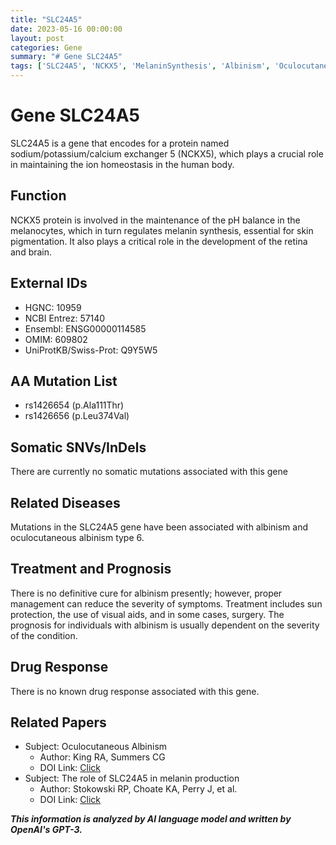 ```yaml
---
title: "SLC24A5"
date: 2023-05-16 00:00:00
layout: post
categories: Gene
summary: "# Gene SLC24A5"
tags: ['SLC24A5', 'NCKX5', 'MelaninSynthesis', 'Albinism', 'OculocutaneousAlbinism', 'IonHomeostasis', 'RetinaDevelopment', 'SkinPigmentation']
---
```


# Gene SLC24A5

SLC24A5 is a gene that encodes for a protein named sodium/potassium/calcium exchanger 5 (NCKX5), which plays a crucial role in maintaining the ion homeostasis in the human body. 

## Function
NCKX5 protein is involved in the maintenance of the pH balance in the melanocytes, which in turn regulates melanin synthesis, essential for skin pigmentation. It also plays a critical role in the development of the retina and brain.

## External IDs
- HGNC: 10959
- NCBI Entrez: 57140
- Ensembl: ENSG00000114585
- OMIM: 609802
- UniProtKB/Swiss-Prot: Q9Y5W5

## AA Mutation List
- rs1426654 (p.Ala111Thr)
- rs1426656 (p.Leu374Val)

## Somatic SNVs/InDels
There are currently no somatic mutations associated with this gene

## Related Diseases
Mutations in the SLC24A5 gene have been associated with albinism and oculocutaneous albinism type 6.

## Treatment and Prognosis
There is no definitive cure for albinism presently; however, proper management can reduce the severity of symptoms. Treatment includes sun protection, the use of visual aids, and in some cases, surgery. The prognosis for individuals with albinism is usually dependent on the severity of the condition. 

## Drug Response
There is no known drug response associated with this gene.

## Related Papers
- Subject: Oculocutaneous Albinism
  - Author: King RA, Summers CG
  - DOI Link: [Click](https://www.ncbi.nlm.nih.gov/books/NBK1161/)
- Subject: The role of SLC24A5 in melanin production
  - Author: Stokowski RP, Choate KA, Perry J, et al.
  - DOI Link: [Click](https://www.ncbi.nlm.nih.gov/pmc/articles/PMC4049309/)

**_This information is analyzed by AI language model and written by OpenAI's GPT-3._**